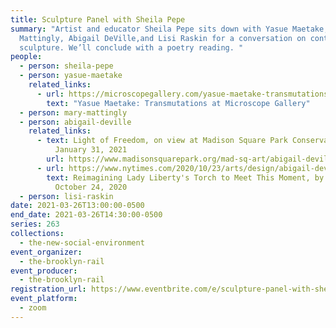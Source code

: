 ```yaml
---
title: Sculpture Panel with Sheila Pepe
summary: "Artist and educator Sheila Pepe sits down with Yasue Maetake, Mary
  Mattingly, Abigail DeVille,and Lisi Raskin for a conversation on contemporary
  sculpture. We’ll conclude with a poetry reading. "
people:
  - person: sheila-pepe
  - person: yasue-maetake
    related_links:
      - url: https://microscopegallery.com/yasue-maetake-transmutations/
        text: "Yasue Maetake: Transmutations at Microscope Gallery"
  - person: mary-mattingly
  - person: abigail-deville
    related_links:
      - text: Light of Freedom, on view at Madison Square Park Conservancy  October 27-
          January 31, 2021
        url: https://www.madisonsquarepark.org/mad-sq-art/abigail-devilles-light-freedom
      - url: https://www.nytimes.com/2020/10/23/arts/design/abigail-deville-madison-square-park.html
        text: Reimagining Lady Liberty's Torch to Meet This Moment, by Hilarie M. Sheets
          October 24, 2020
  - person: lisi-raskin
date: 2021-03-26T13:00:00-0500
end_date: 2021-03-26T14:30:00-0500
series: 263
collections:
  - the-new-social-environment
event_organizer:
  - the-brooklyn-rail
event_producer:
  - the-brooklyn-rail
registration_url: https://www.eventbrite.com/e/sculpture-panel-with-sheila-pepe-tickets-141230176259
event_platform:
  - zoom
---
```

